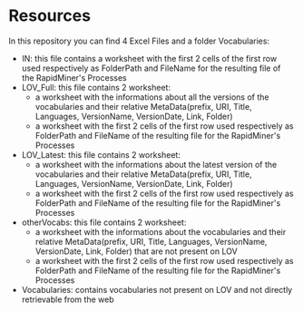 # Resources
In this repository you can find 4 Excel Files and a folder Vocabularies:
 - IN: this file contains a worksheet with the first 2 cells of the first row used respectively as FolderPath and FileName for the resulting file of the RapidMiner's Processes
 - LOV_Full: this file contains 2 worksheet:
    - a worksheet with the informations about all the versions of the vocabularies and their relative MetaData(prefix, URI, Title, Languages, VersionName, VersionDate, Link, Folder)
    - a worksheet with the first 2 cells of the first row used respectively as FolderPath and FileName of the resulting file for the RapidMiner's Processes
 - LOV_Latest: this file contains 2 worksheet:
    - a worksheet with the informations about the latest version of the vocabularies and their relative MetaData(prefix, URI, Title, Languages, VersionName, VersionDate, Link, Folder)
    - a worksheet with the first 2 cells of the first row used respectively as FolderPath and FileName of the resulting file for the RapidMiner's Processes
 - otherVocabs: this file contains 2 worksheet:
    - a worksheet with the informations about the vocabularies and their relative MetaData(prefix, URI, Title, Languages, VersionName, VersionDate, Link, Folder) that are not present on LOV
    - a worksheet with the first 2 cells of the first row used respectively as FolderPath and FileName of the resulting file for the RapidMiner's Processes
 - Vocabularies: contains vocabularies not present on LOV and not directly retrievable from the web